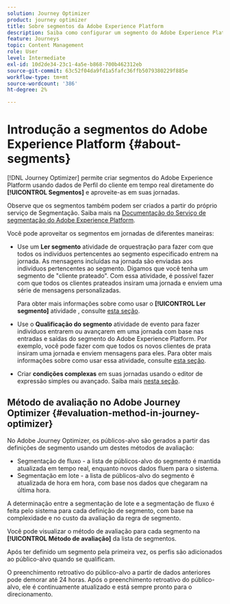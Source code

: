 ```yaml
---
solution: Journey Optimizer
product: journey optimizer
title: Sobre segmentos da Adobe Experience Platform
description: Saiba como configurar um segmento do Adobe Experience Platform
feature: Journeys
topic: Content Management
role: User
level: Intermediate
exl-id: 10d2de34-23c1-4a5e-b868-700b462312eb
source-git-commit: 63c52f04da9fd1a5fafc36ffb5079380229f885e
workflow-type: tm+mt
source-wordcount: '386'
ht-degree: 2%

---
```


# Introdução a segmentos do Adobe Experience Platform {#about-segments}

[!DNL Journey Optimizer]  permite criar segmentos do Adobe Experience Platform usando dados de Perfil do cliente em tempo real diretamente do **[!UICONTROL Segmentos]** e aproveite-as em suas jornadas.

Observe que os segmentos também podem ser criados a partir do próprio serviço de Segmentação. Saiba mais na [Documentação do Serviço de segmentação do Adobe Experience Platform](https://experienceleague.adobe.com/docs/experience-platform/segmentation/home.html).

Você pode aproveitar os segmentos em jornadas de diferentes maneiras:

* Use um **Ler segmento** atividade de orquestração para fazer com que todos os indivíduos pertencentes ao segmento especificado entrem na jornada. As mensagens incluídas na jornada são enviadas aos indivíduos pertencentes ao segmento. Digamos que você tenha um segmento de &quot;cliente prateado&quot;. Com essa atividade, é possível fazer com que todos os clientes prateados insiram uma jornada e enviem uma série de mensagens personalizadas.

   Para obter mais informações sobre como usar o **[!UICONTROL Ler segmento]** atividade , consulte [esta seção](../building-journeys/read-segment.md#configuring-segment-trigger-activity).

* Use o **Qualificação do segmento** atividade de evento para fazer indivíduos entrarem ou avançarem em uma jornada com base nas entradas e saídas do segmento do Adobe Experience Platform. Por exemplo, você pode fazer com que todos os novos clientes de prata insiram uma jornada e enviem mensagens para eles. Para obter mais informações sobre como usar essa atividade, consulte [esta seção](../building-journeys/segment-qualification-events.md).

* Criar **condições complexas** em suas jornadas usando o editor de expressão simples ou avançado. Saiba mais [nesta seção](../building-journeys/condition-activity.md#using-a-segment).

## Método de avaliação no Adobe Journey Optimizer {#evaluation-method-in-journey-optimizer}

No Adobe Journey Optimizer, os públicos-alvo são gerados a partir das definições de segmento usando um destes métodos de avaliação:

* Segmentação de fluxo - a lista de públicos-alvo do segmento é mantida atualizada em tempo real, enquanto novos dados fluem para o sistema.
* Segmentação em lote - a lista de públicos-alvo do segmento é atualizada de hora em hora, com base nos dados que chegaram na última hora.

A determinação entre a segmentação de lote e a segmentação de fluxo é feita pelo sistema para cada definição de segmento, com base na complexidade e no custo da avaliação da regra de segmento.

Você pode visualizar o método de avaliação para cada segmento na **[!UICONTROL Método de avaliação]** da lista de segmentos.

Após ter definido um segmento pela primeira vez, os perfis são adicionados ao público-alvo quando se qualificam.

O preenchimento retroativo do público-alvo a partir de dados anteriores pode demorar até 24 horas. Após o preenchimento retroativo do público-alvo, ele é continuamente atualizado e está sempre pronto para o direcionamento.
